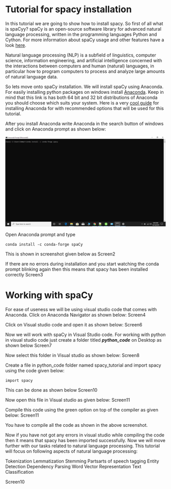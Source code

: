 # Tutorial for spacy installation
In this tutorial we are going to show how to install spacy. So first of all what is spaCyy? 
spaCy is an open-source software library for advanced natural language processing, written in the programming languages Python and Cython. For more information about spaCy usage and other features have a look [here](https://spacy.io/usage/spacy-101).

Natural language processing (NLP) is a subfield of linguistics, computer science, information engineering, and 
artificial intelligence concerned with the interactions between computers and human (natural) languages,
in particular how to program computers to process and analyze large amounts of natural language data. 

So lets move onto spaCy installation. We will install spaCy using Anaconda. 
For easily installing python packages on windows install [Anaconda](https://www.anaconda.com/distribution/). Keep in mind that this link is has both 64 bit and 32 bit
distributions of Anaconda you should choose which suits your system. Here is a very [cool guide](https://problemsolvingwithpython.com/01-Orientation/01.03-Installing-Anaconda-on-Windows/) 
for installing Anaconda for with recommended options that will be used for this tutorial. 

After you install Anaconda write Anaconda in the search button of windows and click on Anaconda prompt as shown below:

 
 
![img](images/screen1.PNG)
 



Open Anaconda prompt and type 

```
conda install -c conda-forge spaCy
```

This is shown in screenshot given below as 
Screen2

If there are no errors during installation and you start watching the conda prompt blinking again then this means that spacy has been installed correctly
Screen3

# Working with spaCy
For ease of useness we will be using visual studio code that comes with Anaconda. Click on Anaconda Navigator as shown below:
Screen4  

Click on Visual studio code and open it as shown below:
Screen6

Now we will work with spaCy in Visual Studio code. For working with python in visual studio code just create a folder titled ***python_code*** on Desktop as shown below
Screen7

Now select this folder in Visual studio as shown below:
Screen8

Create a file in python_code folder named spacy_tutorial and import spacy using the code given below:

```
import spacy
```

This can be done as shown below
Screen10

Now open this file in Visual studio as given below: 
Screen11


Compile this code using the green option on top of the compiler as given below:
Screen11

You have to compile all the code as shown in the above screenshot.

Now if you have not got any errors in visual studio while compiling the code then it means that spacy has been imported successfully. 
Now we will move further with our tasks related to natural language processing. This tutorial will focus on following aspects of natural language processing:

Tokenization
Lemmatization
Stemming
Partsarts of speech tagging
Entity Detection
Dependency Parsing
Word Vector Representation
Text Classification

Screen10

